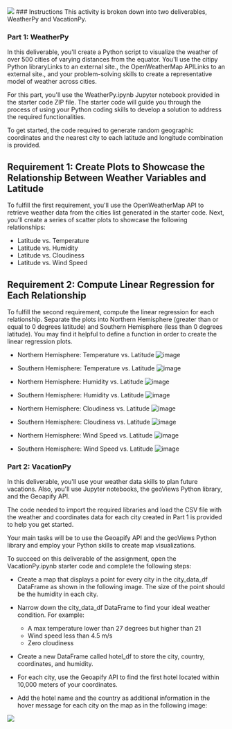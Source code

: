<img src="https://capsule-render.vercel.app/api?type=waving&color=BDBDC8&height=150&section=header" />
### Instructions
This activity is broken down into two deliverables, WeatherPy and VacationPy.

### Part 1: WeatherPy
In this deliverable, you'll create a Python script to visualize the weather of over 500 cities of varying distances from the equator. You'll use the citipy Python libraryLinks to an external site., the OpenWeatherMap APILinks to an external site., and your problem-solving skills to create a representative model of weather across cities.

For this part, you'll use the WeatherPy.ipynb Jupyter notebook provided in the starter code ZIP file. The starter code will guide you through the process of using your Python coding skills to develop a solution to address the required functionalities.

To get started, the code required to generate random geographic coordinates and the nearest city to each latitude and longitude combination is provided.

## Requirement 1: Create Plots to Showcase the Relationship Between Weather Variables and Latitude
To fulfill the first requirement, you'll use the OpenWeatherMap API to retrieve weather data from the cities list generated in the starter code. Next, you'll create a series of scatter plots to showcase the following relationships:

  - Latitude vs. Temperature
  - Latitude vs. Humidity
  - Latitude vs. Cloudiness
  - Latitude vs. Wind Speed

## Requirement 2: Compute Linear Regression for Each Relationship
To fulfill the second requirement, compute the linear regression for each relationship. Separate the plots into Northern Hemisphere (greater than or equal to 0 degrees latitude) and Southern Hemisphere (less than 0 degrees latitude). You may find it helpful to define a function in order to create the linear regression plots.

  -  Northern Hemisphere: Temperature vs. Latitude
     ![image](https://github.com/tarsian/python-api-challenge/assets/24801648/d8746170-f162-42dc-8b4f-55dc507e0910)
    
  -  Southern Hemisphere: Temperature vs. Latitude
     ![image](https://github.com/tarsian/python-api-challenge/assets/24801648/28d480f1-8a89-4a8a-a6da-730fbda23038)
          
  -  Northern Hemisphere: Humidity vs. Latitude
     ![image](https://github.com/tarsian/python-api-challenge/assets/24801648/95b84f9f-5c50-4d7a-97f2-b8dba092396c)

  -  Southern Hemisphere: Humidity vs. Latitude
     ![image](https://github.com/tarsian/python-api-challenge/assets/24801648/93af5559-81da-495a-9883-007f29a0bf59)

  -  Northern Hemisphere: Cloudiness vs. Latitude
     ![image](https://github.com/tarsian/python-api-challenge/assets/24801648/3c1b0fb2-6b65-48d4-be71-d5c4f5569707)

  -  Southern Hemisphere: Cloudiness vs. Latitude
     ![image](https://github.com/tarsian/python-api-challenge/assets/24801648/1c5c24f3-8c1d-41d5-9536-4140c3b1ff4f)

  -  Northern Hemisphere: Wind Speed vs. Latitude
     ![image](https://github.com/tarsian/python-api-challenge/assets/24801648/4d6ae0a7-9de0-413f-a0a9-5a633ae47bc5)

  -  Southern Hemisphere: Wind Speed vs. Latitude
     ![image](https://github.com/tarsian/python-api-challenge/assets/24801648/70a657d1-3ffb-4b43-916d-f2d87637b9b8)

### Part 2: VacationPy
In this deliverable, you'll use your weather data skills to plan future vacations. Also, you'll use Jupyter notebooks, the geoViews Python library, and the Geoapify API.

The code needed to import the required libraries and load the CSV file with the weather and coordinates data for each city created in Part 1 is provided to help you get started.

Your main tasks will be to use the Geoapify API and the geoViews Python library and employ your Python skills to create map visualizations.

To succeed on this deliverable of the assignment, open the VacationPy.ipynb starter code and complete the following steps:

  - Create a map that displays a point for every city in the city_data_df DataFrame as shown in the following image. The size of the point should be the humidity in each city.
  - Narrow down the city_data_df DataFrame to find your ideal weather condition. For example:

    - A max temperature lower than 27 degrees but higher than 21
    - Wind speed less than 4.5 m/s
    - Zero cloudiness
      
  - Create a new DataFrame called hotel_df to store the city, country, coordinates, and humidity.
  - For each city, use the Geoapify API to find the first hotel located within 10,000 meters of your coordinates.
  - Add the hotel name and the country as additional information in the hover message for each city on the map as in the following image:


<img src="https://capsule-render.vercel.app/api?type=waving&color=BDBDC8&height=150&section=footer" />
